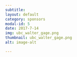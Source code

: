 ```yaml
---
subtitle:
layout: default
category: sponsors
modal-id: 5
date: 2017-7-14
img: ubc_walter_gage.png
thumbnail: ubc_walter_gage.png
alt: image-alt 

---
```



